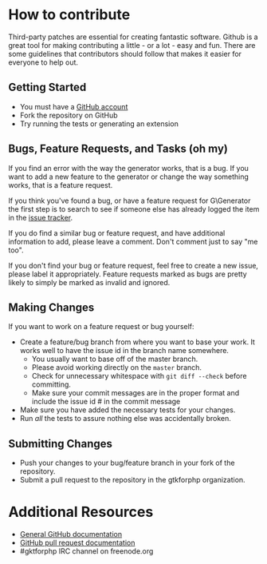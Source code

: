 # How to contribute

Third-party patches are essential for creating fantastic software. Github is a
great tool for making contributing a little - or a lot - easy and fun. There are
some guidelines that contributors should follow that makes it easier for
everyone to help out.

## Getting Started

* You must have a [GitHub account](https://github.com/signup/free)
* Fork the repository on GitHub
* Try running the tests or generating an extension

## Bugs, Feature Requests, and Tasks (oh my)

If you find an error with the way the generator works, that is a bug. If you
want to add a new feature to the generator or change the way something works,
that is a feature request.

If you think you've found a bug, or have a feature request for G\Generator the
first step is to search to see if someone else has already logged the item in
the [issue tracker](https://github.com/gtkforphp/generator/issues).

If you do find a similar bug or feature request, and have additional information
to add, please leave a comment. Don't comment just to say "me too".

If you don't find your bug or feature request, feel free to create a new issue,
please label it appropriately. Feature requests marked as bugs are pretty likely
to simply be marked as invalid and ignored.

## Making Changes

If you want to work on a feature request or bug yourself:

* Create a feature/bug branch from where you want to base your work.  It works well to have the issue id in the branch name somewhere.
  * You usually want to base off of the master branch.
  * Please avoid working directly on the `master` branch.
  * Check for unnecessary whitespace with `git diff --check` before committing.
  * Make sure your commit messages are in the proper format and include the issue id # in the commit message
* Make sure you have added the necessary tests for your changes.
* Run _all_ the tests to assure nothing else was accidentally broken.

## Submitting Changes

* Push your changes to your bug/feature branch in your fork of the repository.
* Submit a pull request to the repository in the gtkforphp organization.

# Additional Resources

* [General GitHub documentation](http://help.github.com/)
* [GitHub pull request documentation](http://help.github.com/send-pull-requests/)
* #gktforphp IRC channel on freenode.org
